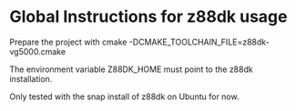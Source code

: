 # Global Instructions for z88dk usage

Prepare the project with cmake -DCMAKE_TOOLCHAIN_FILE=z88dk-vg5000.cmake

The environment variable Z88DK_HOME must point to the z88dk installation.

Only tested with the snap install of z88dk on Ubuntu for now.
